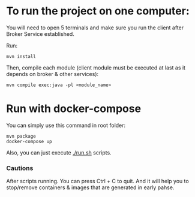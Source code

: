<h1>To run the project on one computer:</h1>
You will need to open 5 terminals and make sure you run the client after Broker Service established.

Run:
````
mvn install
````

Then, compile each module (client module must be executed at last as it depends on broker & other services):
````
mvn compile exec:java -pl <module_name>
````

<h1>Run with docker-compose</h1>
You can simply use this command in root folder:

````
mvn package
docker-compose up
````
Also, you can just execute [./run.sh](run.sh) scripts.<br>
<h3>Cautions</h3>
After scripts running. You can press Ctrl + C to quit. And it will help you to stop/remove containers & images that are generated in early pahse.
